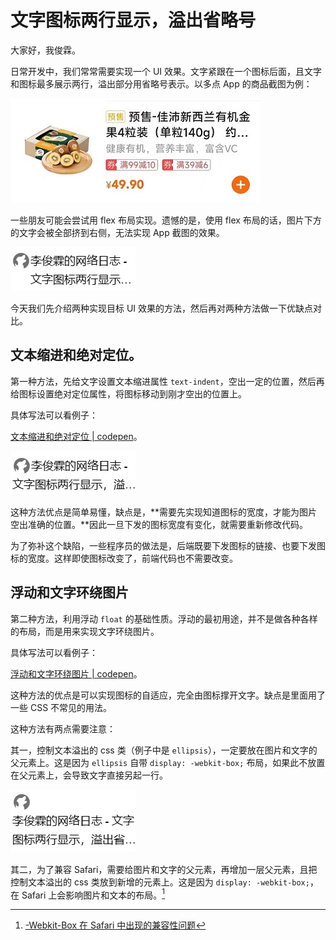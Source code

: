 # 文字图标两行显示，溢出省略号

大家好，我俊霖。

日常开发中，我们常常需要实现一个 UI 效果。文字紧跟在一个图标后面，且文字和图标最多展示两行，溢出部分用省略号表示。以多点 App 的商品截图为例：

![](./img/01-texts-follow-icon.jpg)

一些朋友可能会尝试用 flex 布局实现。遗憾的是，使用 flex 布局的话，图片下方的文字会被全部挤到右侧，无法实现 App 截图的效果。

![](./img/02-texts-follow-icon.png)

今天我们先介绍两种实现目标 UI 效果的方法，然后再对两种方法做一下优缺点对比。

## 文本缩进和绝对定位。

第一种方法，先给文字设置文本缩进属性 `text-indent`，空出一定的位置，然后再给图标设置绝对定位属性，将图标移动到刚才空出的位置上。

具体写法可以看例子：

[文本缩进和绝对定位 | codepen](https://codepen.io/lijunlin2022/pen/abQewmE)。

![](./img/03-texts-follow-icon.png)

这种方法优点是简单易懂，缺点是，**需要先实现知道图标的宽度，才能为图片空出准确的位置。**因此一旦下发的图标宽度有变化，就需要重新修改代码。

为了弥补这个缺陷，一些程序员的做法是，后端既要下发图标的链接、也要下发图标的宽度。这样即使图标改变了，前端代码也不需要改变。

## 浮动和文字环绕图片

第二种方法，利用浮动 `float` 的基础性质。浮动的最初用途，并不是做各种各样的布局，而是用来实现文字环绕图片。

具体写法可以看例子：

[浮动和文字环绕图片 | codepen](https://codepen.io/lijunlin2022/pen/abQewmE)。

这种方法的优点是可以实现图标的自适应，完全由图标撑开文字。缺点是里面用了一些 CSS 不常见的用法。

这种方法有两点需要注意：

其一，控制文本溢出的 css 类（例子中是 `ellipsis`），一定要放在图片和文字的父元素上。这是因为 `ellipsis` 自带 `display: -webkit-box;` 布局，如果此不放置在父元素上，会导致文字直接另起一行。

![](./img/04-texts-follow-icon.png)

其二，为了兼容 Safari，需要给图片和文字的父元素，再增加一层父元素，且把控制文本溢出的 css 类放到新增的元素上。这是因为 `display: -webkit-box;`，在 Safari 上会影响图片和文本的布局。[^1]

[^1]: [-Webkit-Box 在 Safari 中出现的兼容性问题](https://www.51cto.com/article/686659.html)
